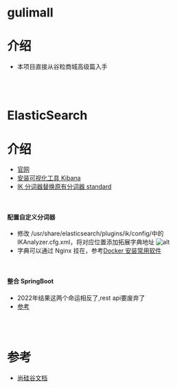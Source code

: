 # gulimall

# 介绍
- 本项目直接从谷粒商城高级篇入手

<br>
<br>

# ElasticSearch
# 介绍
- [官网](https://www.elastic.co/guide/en/elasticsearch/reference/7.4/term-level-queries.html)
- [安装可视化工具 Kibana](http://47.95.211.172:5601/app/kibana#/dev_tools/console?_g=())
- [IK 分词器替换原有分词器 standard](https://github.com/medcl/elasticsearch-analysis-ik)

<br>

#### 配置自定义分词器
- 修改 /usr/share/elasticsearch/plugins/ik/config/中的 IKAnalyzer.cfg.xml，将对应位置添加拓展字典地址
![alt](https://uploadfiles.nowcoder.com/images/20230303/630417200_1677809025766/D2B5CA33BD970F64A6301FA75AE2EB22)
- 字典可以通过 Nginx 挂在，参考[Docker 安装常用软件](https://blog.nowcoder.net/n/79e00de8ff334d448de4f63445e9a2ac)


<br>

#### 整合 SpringBoot
- 2022年结果这两个命运相反了,rest api要废弃了
- [参考](https://blog.csdn.net/qq_44306975/article/details/121432004)


<br>
<br>


# 参考
- [尚硅谷文档](https://www.aliyundrive.com/s/gf2feMq9K4i)





